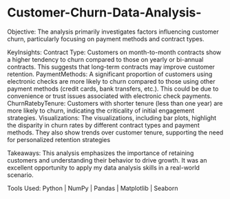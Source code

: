 # Customer-Churn-Data-Analysis-

Objective: The analysis primarily investigates factors influencing customer churn, particularly focusing on payment methods and contract types.

KeyInsights:
Contract Type: Customers on month-to-month contracts show a higher tendency to churn compared to those on yearly or bi-annual contracts. This suggests that long-term contracts may improve customer retention.
PaymentMethods: A significant proportion of customers using electronic checks are more likely to churn compared to those using other payment methods (credit cards, bank transfers, etc.). This could be due to convenience or trust issues associated with electronic check payments.
ChurnRatebyTenure: Customers with shorter tenure (less than one year) are more likely to churn, indicating the criticality of initial engagement strategies.
Visualizations: The visualizations, including bar plots, highlight the disparity in churn rates by different contract types and payment methods. They also show trends over customer tenure, supporting the need for personalized retention strategies

Takeaways:
This analysis emphasizes the importance of retaining customers and understanding their behavior to drive growth. It was an excellent opportunity to apply my data analysis skills in a real-world scenario.

Tools Used:
Python | NumPy | Pandas | Matplotlib | Seaborn
